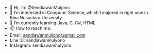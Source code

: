 - 👋 Hi, I’m @SendiawanMuljono
- 👀 I’m interested in Computer Science, which I majored in right now in Bina Nusantara University
- 🌱 I’m currently learning Java, C, C#, HTML
- 📫 How to reach me:
- Email: sendiawanmuljono@gmail.com
- Line ID: sendiawanmulyono
- Instagram: sendiawanmulyono

<!---
SendiawanMuljono/SendiawanMuljono is a ✨ special ✨ repository because its `README.md` (this file) appears on your GitHub profile.
You can click the Preview link to take a look at your changes.
--->
